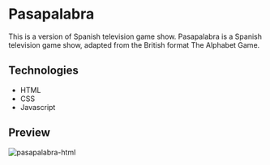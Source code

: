 # Pasapalabra

This is a version of Spanish television game show.
Pasapalabra is a Spanish television game show, adapted from the British format The Alphabet Game.

## Technologies

* HTML
* CSS
* Javascript

## Preview

![pasapalabra-html](https://user-images.githubusercontent.com/79216174/140057941-45785b4f-469f-4aaf-91e3-9b152649e39e.gif)
